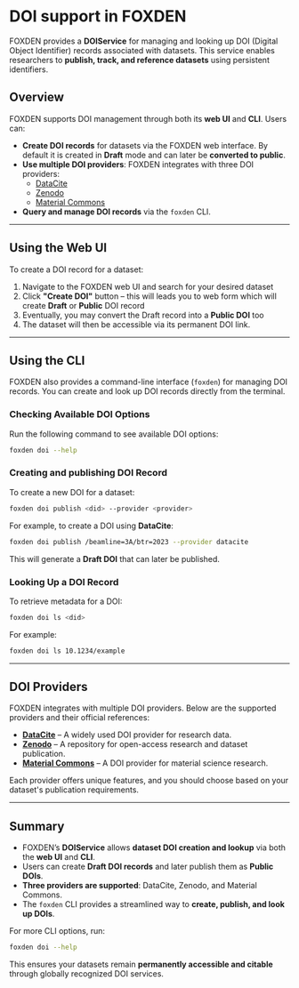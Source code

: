 # DOI support in FOXDEN

FOXDEN provides a **DOIService** for managing and looking up DOI (Digital Object Identifier) records associated with datasets. This service enables researchers to **publish, track, and reference datasets** using persistent identifiers.

## Overview

FOXDEN supports DOI management through both its **web UI** and **CLI**. Users can:

- **Create DOI records** for datasets via the FOXDEN web interface. By default it is created in **Draft** mode and can later be **converted to public**.
- **Use multiple DOI providers**: FOXDEN integrates with three DOI providers:
  - [DataCite](https://datacite.org/)
  - [Zenodo](https://zenodo.org/)
  - [Material Commons](https://materialcommons.org/)
- **Query and manage DOI records** via the `foxden` CLI.

---

## Using the Web UI

To create a DOI record for a dataset:

1. Navigate to the FOXDEN web UI and search for your desired dataset
2. Click **"Create DOI"** button – this will leads you to web form which will create **Draft** or **Public** DOI record
3. Eventually, you may convert the Draft record into a **Public DOI** too
4. The dataset will then be accessible via its permanent DOI link.

---

## Using the CLI

FOXDEN also provides a command-line interface (`foxden`) for managing DOI records. You can create and look up DOI records directly from the terminal.

### Checking Available DOI Options

Run the following command to see available DOI options:

```sh
foxden doi --help
```

### Creating and publishing DOI Record

To create a new DOI for a dataset:

```sh
foxden doi publish <did> --provider <provider>
```

For example, to create a DOI using **DataCite**:

```sh
foxden doi publish /beamline=3A/btr=2023 --provider datacite
```

This will generate a **Draft DOI** that can later be published.

### Looking Up a DOI Record

To retrieve metadata for a DOI:

```sh
foxden doi ls <did>
```

For example:

```sh
foxden doi ls 10.1234/example
```

---

## DOI Providers

FOXDEN integrates with multiple DOI providers. Below are the supported providers and their official references:

- **[DataCite](https://datacite.org/)** – A widely used DOI provider for research data.
- **[Zenodo](https://zenodo.org/)** – A repository for open-access research and dataset publication.
- **[Material Commons](https://materialcommons.org/)** – A DOI provider for material science research.

Each provider offers unique features, and you should choose based on your dataset's publication requirements.

---

## Summary

- FOXDEN’s **DOIService** allows **dataset DOI creation and lookup** via both the **web UI** and **CLI**.
- Users can create **Draft DOI records** and later publish them as **Public DOIs**.
- **Three providers are supported**: DataCite, Zenodo, and Material Commons.
- The `foxden` CLI provides a streamlined way to **create, publish, and look up DOIs**.

For more CLI options, run:

```sh
foxden doi --help
```

This ensures your datasets remain **permanently accessible and citable** through globally recognized DOI services.
